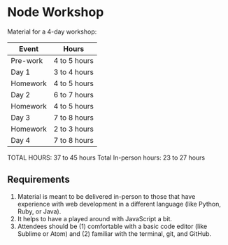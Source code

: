 # Node Workshop

Material for a 4-day workshop:

| Event    | Hours         |
|----------|---------------|
| Pre-work | 4 to 5 hours  |
| Day 1    | 3 to 4 hours  |
| Homework | 4 to 5 hours  |
| Day 2    | 6 to 7 hours  |
| Homework | 4 to 5 hours  |
| Day 3    | 7 to 8 hours  |
| Homework | 2 to 3 hours  |
| Day 4    | 7 to 8 hours  |

TOTAL HOURS: 37 to 45 hours
Total In-person hours: 23 to 27 hours

## Requirements

1. Material is meant to be delivered in-person to those that have experience with web development in a different language (like Python, Ruby, or Java).
1. It helps to have a played around with JavaScript a bit.
1. Attendees should be (1) comfortable with a basic code editor (like Sublime or Atom) and (2) familiar with the terminal, git, and GitHub.
